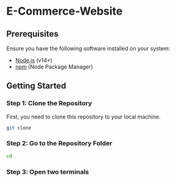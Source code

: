 # E-Commerce-Website

## Prerequisites
Ensure you have the following software installed on your system:
- [Node.js](https://nodejs.org/) (v14+)
- [npm](https://www.npmjs.com/get-npm) (Node Package Manager)

## Getting Started

### Step 1: Clone the Repository
First, you need to clone this repository to your local machine.

```bash
git clone
```
### Step 2: Go to the Repository Folder
```bash
cd
```

### Step 3: Open two terminals
